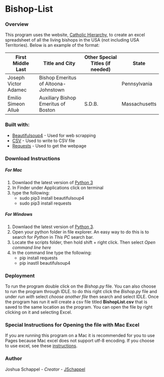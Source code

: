 # Bishop-List
### Overview

This program uses the website, [Catholic Hierarchy](http://www.catholic-hierarchy.org/), to create an excel spreadsheet of all the living bishops in the USA (not including USA Territories). Below is an example of the format:

First Middle Last | Title and City | Other Special Titles (if needed) | State |
------------ | ------------- | -------------| -------------
Joseph Victor Adamec |  Bishop Emeritus of Altoona-Johnstown | |  Pennsylvania
Emilio Simeon Alluè |  Auxiliary Bishop Emeritus of Boston | S.D.B. |  Massachusetts



### Built with:
* [Beautifulsoup4](https://www.crummy.com/software/BeautifulSoup/) - Used for web scrapping
* [CSV](https://docs.python.org/3/library/csv.html) - Used to write to CSV file
* [Requests](https://pypi.python.org/pypi/requests/2.12.1) - Used to get the webpage


### Download Instructions
##### For Mac
1. Downlaod the latest version of [Python 3](https://www.python.org/downloads/)
2. In Finder under Applications click on terminal
3. type the following:
   * sudo pip3 install beautifulsoup4
   * sudo pip3 install requests
  
##### For Windows
1. Downlaod the latest version of [Python 3](https://www.python.org/downloads/).
2. Open your python folder in file explorer. An easy way to do this is to search for *Python* in *This PC* search bar.
3. Locate the scripts folder, then hold shift + right click. Then select *Open command line here*
4. In the command line type the following:
   - pip install requests
   - pip inastll beautifulsoup4
  
### Deployment
To run the program double click on the *Bishop.py* file. You can also choose to run the program through IDLE. to do this right click the *Bishop.py* file and under *run with* select *choose another file* then search and select IDLE. Once the program has run it will create a csv file titled **BishopList.csv** that is saved to the same location as the program. You can open the file by right clicking on it and selecting Excel.

### Special Instructions for Opening the file with Mac Excel
If you are running this program on a Mac it is recommended for you to use Pages because Mac excel does not support utf-8 encoding. If you choose to use excel, see these [instructions](https://www.itg.ias.edu/content/how-import-csv-file-uses-utf-8-character-encoding-0).

### Author
Joshua Schappel - *Creator* - [JSchappel](https://github.com/jschappel)
